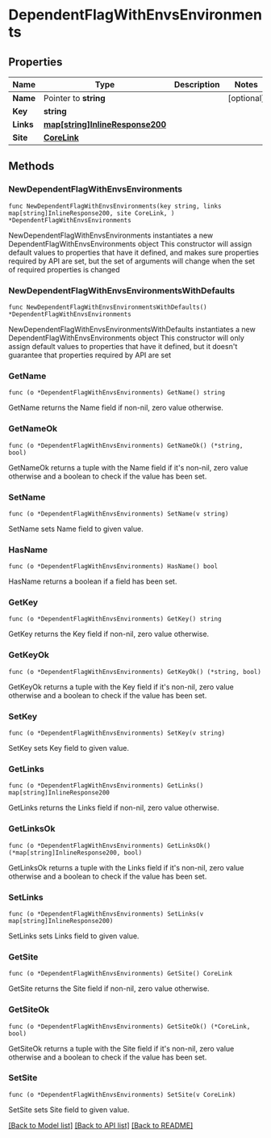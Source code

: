 # DependentFlagWithEnvsEnvironments

## Properties

Name | Type | Description | Notes
------------ | ------------- | ------------- | -------------
**Name** | Pointer to **string** |  | [optional] 
**Key** | **string** |  | 
**Links** | [**map[string]InlineResponse200**](InlineResponse200.md) |  | 
**Site** | [**CoreLink**](CoreLink.md) |  | 

## Methods

### NewDependentFlagWithEnvsEnvironments

`func NewDependentFlagWithEnvsEnvironments(key string, links map[string]InlineResponse200, site CoreLink, ) *DependentFlagWithEnvsEnvironments`

NewDependentFlagWithEnvsEnvironments instantiates a new DependentFlagWithEnvsEnvironments object
This constructor will assign default values to properties that have it defined,
and makes sure properties required by API are set, but the set of arguments
will change when the set of required properties is changed

### NewDependentFlagWithEnvsEnvironmentsWithDefaults

`func NewDependentFlagWithEnvsEnvironmentsWithDefaults() *DependentFlagWithEnvsEnvironments`

NewDependentFlagWithEnvsEnvironmentsWithDefaults instantiates a new DependentFlagWithEnvsEnvironments object
This constructor will only assign default values to properties that have it defined,
but it doesn't guarantee that properties required by API are set

### GetName

`func (o *DependentFlagWithEnvsEnvironments) GetName() string`

GetName returns the Name field if non-nil, zero value otherwise.

### GetNameOk

`func (o *DependentFlagWithEnvsEnvironments) GetNameOk() (*string, bool)`

GetNameOk returns a tuple with the Name field if it's non-nil, zero value otherwise
and a boolean to check if the value has been set.

### SetName

`func (o *DependentFlagWithEnvsEnvironments) SetName(v string)`

SetName sets Name field to given value.

### HasName

`func (o *DependentFlagWithEnvsEnvironments) HasName() bool`

HasName returns a boolean if a field has been set.

### GetKey

`func (o *DependentFlagWithEnvsEnvironments) GetKey() string`

GetKey returns the Key field if non-nil, zero value otherwise.

### GetKeyOk

`func (o *DependentFlagWithEnvsEnvironments) GetKeyOk() (*string, bool)`

GetKeyOk returns a tuple with the Key field if it's non-nil, zero value otherwise
and a boolean to check if the value has been set.

### SetKey

`func (o *DependentFlagWithEnvsEnvironments) SetKey(v string)`

SetKey sets Key field to given value.


### GetLinks

`func (o *DependentFlagWithEnvsEnvironments) GetLinks() map[string]InlineResponse200`

GetLinks returns the Links field if non-nil, zero value otherwise.

### GetLinksOk

`func (o *DependentFlagWithEnvsEnvironments) GetLinksOk() (*map[string]InlineResponse200, bool)`

GetLinksOk returns a tuple with the Links field if it's non-nil, zero value otherwise
and a boolean to check if the value has been set.

### SetLinks

`func (o *DependentFlagWithEnvsEnvironments) SetLinks(v map[string]InlineResponse200)`

SetLinks sets Links field to given value.


### GetSite

`func (o *DependentFlagWithEnvsEnvironments) GetSite() CoreLink`

GetSite returns the Site field if non-nil, zero value otherwise.

### GetSiteOk

`func (o *DependentFlagWithEnvsEnvironments) GetSiteOk() (*CoreLink, bool)`

GetSiteOk returns a tuple with the Site field if it's non-nil, zero value otherwise
and a boolean to check if the value has been set.

### SetSite

`func (o *DependentFlagWithEnvsEnvironments) SetSite(v CoreLink)`

SetSite sets Site field to given value.



[[Back to Model list]](../README.md#documentation-for-models) [[Back to API list]](../README.md#documentation-for-api-endpoints) [[Back to README]](../README.md)


